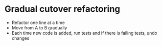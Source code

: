 # Gradual cutover refactoring

* Refactor one line at a time
* Move from A to B gradually
* Each time new code is added, run tests and if there is failing tests, undo changes